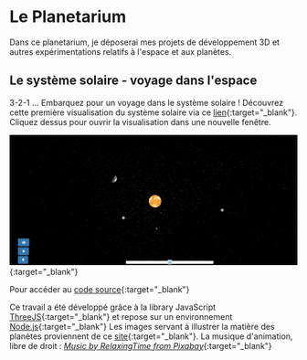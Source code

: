 # Le Planetarium

Dans ce planetarium, je déposerai mes projets de développement 3D et autres expérimentations relatifs à l'espace et aux planètes. 

## Le système solaire - voyage dans l'espace

3-2-1 ... Embarquez pour un voyage dans le système solaire !
Découvrez cette première visualisation du système solaire via ce [lien](https://chloepochon.github.io/threeJS/planetarium/solar-system/){:target="_blank"}. Cliquez dessus pour ouvrir la visualisation dans une nouvelle fenêtre.

![Aperçu du système solaire](./screenshots/screenshot1.jpg){:target="_blank"}

Pour accéder au [code source](https://github.com/chloepochon/chloepochon.github.io/blob/main/threeJS/planetarium/solar-system/js/main.js){:target="_blank"}

Ce travail a été développé grâce à la library JavaScript [ThreeJS](https://threejs.org/){:target="_blank"} et repose sur un environnement [Node.js](https://nodejs.org){:target="_blank"}
Les images servant à illustrer la matière des planètes proviennent de ce [site](https://www.solarsystemscope.com){:target="_blank"}.
La musique d'animation, libre de droit : [*Music by RelaxingTime from Pixabay*](https://pixabay.com/fr/users/relaxingtime-17430502/){:target="_blank"}
<!-- Ajoutez d'autres sections et contenus pertinents ici -->

